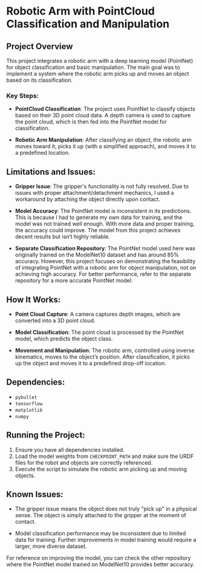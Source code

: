 # Robotic Arm with PointCloud Classification and Manipulation

## Project Overview
This project integrates a robotic arm with a deep learning model (PointNet) for object classification and basic manipulation. The main goal was to implement a system where the robotic arm picks up and moves an object based on its classification.

### Key Steps:
- **PointCloud Classification**: The project uses PointNet to classify objects based on their 3D point cloud data. A depth camera is used to capture the point cloud, which is then fed into the PointNet model for classification.
  
- **Robotic Arm Manipulation**: After classifying an object, the robotic arm moves toward it, picks it up (with a simplified approach), and moves it to a predefined location.

## Limitations and Issues:
- **Gripper Issue**: The gripper's functionality is not fully resolved. Due to issues with proper attachment/detachment mechanics, I used a workaround by attaching the object directly upon contact.
  
- **Model Accuracy**: The PointNet model is inconsistent in its predictions. This is because I had to generate my own data for training, and the model was not trained well enough. With more data and proper training, the accuracy could improve. The model from this project achieves decent results but isn’t highly reliable.
  
- **Separate Classification Repository**: The PointNet model used here was originally trained on the ModelNet10 dataset and has around 85% accuracy. However, this project focuses on demonstrating the feasibility of integrating PointNet with a robotic arm for object manipulation, not on achieving high accuracy. For better performance, refer to the separate repository for a more accurate PointNet model.

## How It Works:
- **Point Cloud Capture**: A camera captures depth images, which are converted into a 3D point cloud.
  
- **Model Classification**: The point cloud is processed by the PointNet model, which predicts the object class.
  
- **Movement and Manipulation**: The robotic arm, controlled using inverse kinematics, moves to the object’s position. After classification, it picks up the object and moves it to a predefined drop-off location.

## Dependencies:
- `pybullet`
- `tensorflow`
- `matplotlib`
- `numpy`

## Running the Project:
1. Ensure you have all dependencies installed.
2. Load the model weights from `CHECKPOINT_PATH` and make sure the URDF files for the robot and objects are correctly referenced.
3. Execute the script to simulate the robotic arm picking up and moving objects.

## Known Issues:
- The gripper issue means the object does not truly "pick up" in a physical sense. The object is simply attached to the gripper at the moment of contact.
  
- Model classification performance may be inconsistent due to limited data for training. Further improvements in model training would require a larger, more diverse dataset.

For reference on improving the model, you can check the other repository where the PointNet model trained on ModelNet10 provides better accuracy.
